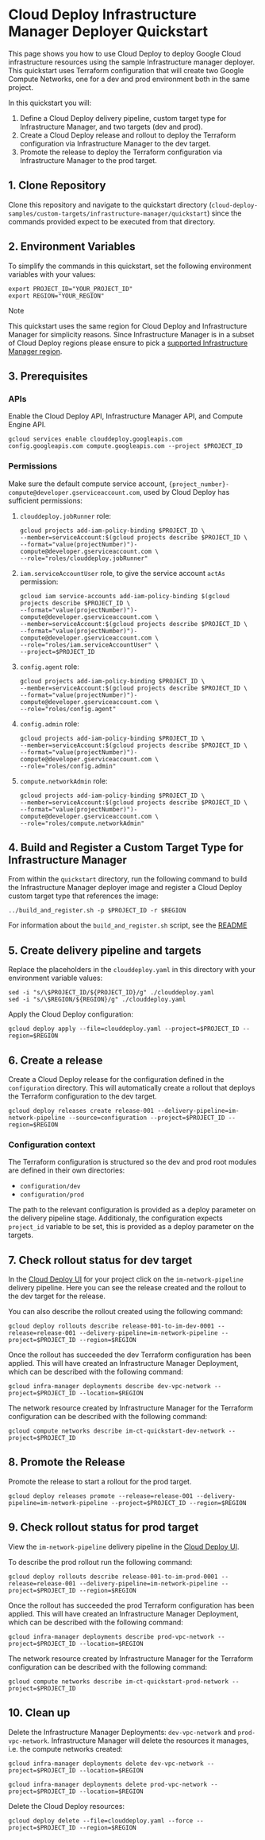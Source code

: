 # Cloud Deploy Infrastructure Manager Deployer Quickstart

This page shows you how to use Cloud Deploy to deploy Google Cloud infrastructure resources using the sample
Infrastructure manager deployer. This quickstart uses Terraform configuration that will create two Google Compute
Networks, one for a dev and prod environment both in the same project.

In this quickstart you will:

1. Define a Cloud Deploy delivery pipeline, custom target type for Infrastructure Manager, and two targets (dev and prod).
2. Create a Cloud Deploy release and rollout to deploy the Terraform configuration via Infrastructure Manager to the dev target.
3. Promote the release to deploy the Terraform configuration via Infrastructure Manager to the prod target.

## 1. Clone Repository

Clone this repository and navigate to the quickstart directory (`cloud-deploy-samples/custom-targets/infrastructure-manager/quickstart`) since the commands provided expect to be executed from that directory.

## 2. Environment Variables

To simplify the commands in this quickstart, set the following environment variables with your values:

```shell
export PROJECT_ID="YOUR_PROJECT_ID"
export REGION="YOUR_REGION"
```

> [!NOTE]
> This quickstart uses the same region for Cloud Deploy and Infrastructure Manager for simplicity reasons. Since Infrastructure Manager is in a subset of Cloud Deploy regions please ensure to pick a [supported Infrastructure Manager region](https://cloud.google.com/infrastructure-manager/docs/locations).

## 3. Prerequisites

### APIs
Enable the Cloud Deploy API, Infrastructure Manager API, and Compute Engine API.

```shell
gcloud services enable clouddeploy.googleapis.com config.googleapis.com compute.googleapis.com --project $PROJECT_ID
```

### Permissions

Make sure the default compute service account, `{project_number}-compute@developer.gserviceaccount.com`, used by Cloud Deploy has sufficient permissions:

1. `clouddeploy.jobRunner` role:

    ```shell
    gcloud projects add-iam-policy-binding $PROJECT_ID \
    --member=serviceAccount:$(gcloud projects describe $PROJECT_ID \
    --format="value(projectNumber)")-compute@developer.gserviceaccount.com \
    --role="roles/clouddeploy.jobRunner"
    ```

2. `iam.serviceAccountUser` role, to give the service account `actAs` permission:

    ```shell
    gcloud iam service-accounts add-iam-policy-binding $(gcloud projects describe $PROJECT_ID \
    --format="value(projectNumber)")-compute@developer.gserviceaccount.com \
    --member=serviceAccount:$(gcloud projects describe $PROJECT_ID \
    --format="value(projectNumber)")-compute@developer.gserviceaccount.com \
    --role="roles/iam.serviceAccountUser" \
    --project=$PROJECT_ID
    ```

3. `config.agent` role:

    ```shell
    gcloud projects add-iam-policy-binding $PROJECT_ID \
    --member=serviceAccount:$(gcloud projects describe $PROJECT_ID \
    --format="value(projectNumber)")-compute@developer.gserviceaccount.com \
    --role="roles/config.agent"
    ```

4. `config.admin` role:

    ```shell
    gcloud projects add-iam-policy-binding $PROJECT_ID \
    --member=serviceAccount:$(gcloud projects describe $PROJECT_ID \
    --format="value(projectNumber)")-compute@developer.gserviceaccount.com \
    --role="roles/config.admin"
    ```

5. `compute.networkAdmin` role:

    ```shell
    gcloud projects add-iam-policy-binding $PROJECT_ID \
    --member=serviceAccount:$(gcloud projects describe $PROJECT_ID \
    --format="value(projectNumber)")-compute@developer.gserviceaccount.com \
    --role="roles/compute.networkAdmin"
    ```

## 4. Build and Register a Custom Target Type for Infrastructure Manager
From within the `quickstart` directory, run the following command to build the Infrastructure Manager deployer image and register a Cloud Deploy custom target type that references the image:

```shell
../build_and_register.sh -p $PROJECT_ID -r $REGION
```

For information about the `build_and_register.sh` script, see the [README](../README.md#build)

## 5. Create delivery pipeline and targets
Replace the placeholders in the `clouddeploy.yaml` in this directory with your environment variable values:

```shell
sed -i "s/\$PROJECT_ID/${PROJECT_ID}/g" ./clouddeploy.yaml
sed -i "s/\$REGION/${REGION}/g" ./clouddeploy.yaml
```

Apply the Cloud Deploy configuration:

```shell
gcloud deploy apply --file=clouddeploy.yaml --project=$PROJECT_ID --region=$REGION
```

## 6. Create a release
Create a Cloud Deploy release for the configuration defined in the `configuration` directory. This will automatically create a rollout that deploys the Terraform configuration to the dev target.

```shell
gcloud deploy releases create release-001 --delivery-pipeline=im-network-pipeline --source=configuration --project=$PROJECT_ID --region=$REGION
```

### Configuration context
The Terraform configuration is structured so the dev and prod root modules are defined in their own directories:

* `configuration/dev`
* `configuration/prod`

The path to the relevant configuration is provided as a deploy parameter on the delivery pipeline stage. Additionaly, the configuration expects `project_id` variable to be set, this is provided as a deploy parameter on the targets.

## 7. Check rollout status for dev target
In the [Cloud Deploy UI](https://console.cloud.google.com/deploy/delivery-pipelines) for your project click on the `im-network-pipeline` delivery pipeline. Here you can see the release created and the rollout to the dev target for the release.

You can also describe the rollout created using the following command:

```shell
gcloud deploy rollouts describe release-001-to-im-dev-0001 --release=release-001 --delivery-pipeline=im-network-pipeline --project=$PROJECT_ID --region=$REGION
```

Once the rollout has succeeded the dev Terraform configuration has been applied. This will have created an Infrastructure Manager Deployment, which can be described with the following command:

```shell
gcloud infra-manager deployments describe dev-vpc-network --project=$PROJECT_ID --location=$REGION
```

The network resource created by Infrastructure Manager for the Terraform configuration can be described with the following command:

```shell
gcloud compute networks describe im-ct-quickstart-dev-network --project=$PROJECT_ID
```

## 8. Promote the Release
Promote the release to start a rollout for the prod target.

```shell
gcloud deploy releases promote --release=release-001 --delivery-pipeline=im-network-pipeline --project=$PROJECT_ID --region=$REGION
```

## 9. Check rollout status for prod target
View the `im-network-pipeline` delivery pipeline in the [Cloud Deploy UI](https://console.cloud.google.com/deploy/delivery-pipelines).

To describe the prod rollout run the following command:

```shell
gcloud deploy rollouts describe release-001-to-im-prod-0001 --release=release-001 --delivery-pipeline=im-network-pipeline --project=$PROJECT_ID --region=$REGION
```

Once the rollout has succeeded the prod Terraform configuration has been applied. This will have created an Infrastructure Manager Deployment, which can be described with the following command:

```shell
gcloud infra-manager deployments describe prod-vpc-network --project=$PROJECT_ID --location=$REGION
```

The network resource created by Infrastructure Manager for the Terraform configuration can be described with the following command:

```shell
gcloud compute networks describe im-ct-quickstart-prod-network --project=$PROJECT_ID
```

## 10. Clean up

Delete the Infrastructure Manager Deployments: `dev-vpc-network` and `prod-vpc-network`. Infrastructure Manager will delete the resources it manages, i.e. the compute networks created:

```shell
gcloud infra-manager deployments delete dev-vpc-network --project=$PROJECT_ID --location=$REGION
```

```shell
gcloud infra-manager deployments delete prod-vpc-network --project=$PROJECT_ID --location=$REGION
```

Delete the Cloud Deploy resources:
```
gcloud deploy delete --file=clouddeploy.yaml --force --project=$PROJECT_ID --region=$REGION
```
